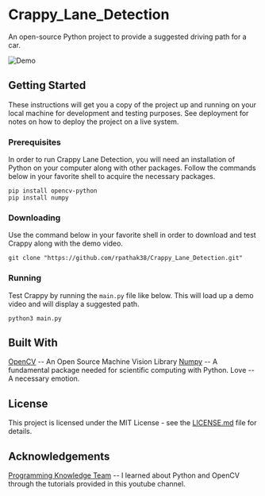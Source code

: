 # Crappy_Lane_Detection
An open-source Python project to provide a suggested driving path for a car.

![Demo](https://media.giphy.com/media/kbuDItasGI6JbqUYmM/giphy.gif)

## Getting Started
These instructions will get you a copy of the project up and running on your local machine for development and testing purposes. See deployment for notes on how to deploy the project on a live system.

### Prerequisites
In order to run Crappy Lane Detection, you will need an installation of Python on your computer along with other packages. Follow the commands below in your favorite shell to acquire the necessary packages.
```
pip install opencv-python
pip install numpy
```

### Downloading
Use the command below in your favorite shell in order to download and test Crappy along with the demo video.
```
git clone "https://github.com/rpathak38/Crappy_Lane_Detection.git"
```

### Running
Test Crappy by running the ```main.py``` file like below. This will load up a demo video and will display a suggested path.
```
python3 main.py
```

## Built With
[OpenCV](https://github.com/opencv/opencv) -- An Open Source Machine Vision Library
[Numpy](https://github.com/numpy/numpy) -- A fundamental package needed for scientific computing with Python.
Love -- A necessary emotion.

## License
This project is licensed under the MIT License - see the [LICENSE.md](https://github.com/rpathak38/Crappy_Lane_Detection/blob/master/LICENSE) file for details.

## Acknowledgements
[Programming Knowledge Team](https://www.youtube.com/user/ProgrammingKnowledge) -- I learned about Python and OpenCV through the tutorials provided in this youtube channel.
